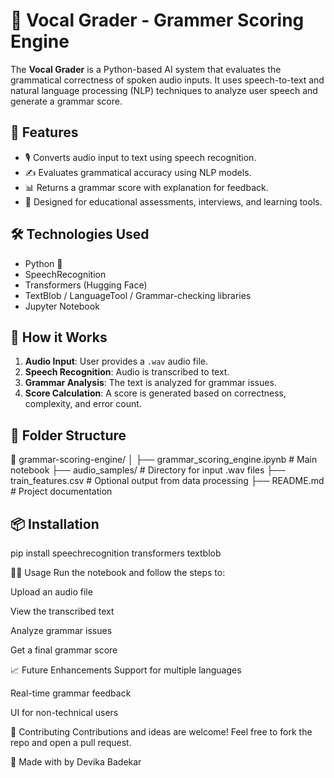 # 📘 Vocal Grader - Grammer Scoring Engine 

The **Vocal Grader** is a Python-based AI system that evaluates the grammatical correctness of spoken audio inputs. It uses speech-to-text and natural language processing (NLP) techniques to analyze user speech and generate a grammar score.

## 🚀 Features

- 🎙️ Converts audio input to text using speech recognition.
- ✍️ Evaluates grammatical accuracy using NLP models.
- 📊 Returns a grammar score with explanation for feedback.
- 💾 Designed for educational assessments, interviews, and learning tools.

## 🛠️ Technologies Used

- Python 🐍
- SpeechRecognition
- Transformers (Hugging Face)
- TextBlob / LanguageTool / Grammar-checking libraries
- Jupyter Notebook

## 🧪 How it Works

1. **Audio Input**: User provides a `.wav` audio file.
2. **Speech Recognition**: Audio is transcribed to text.
3. **Grammar Analysis**: The text is analyzed for grammar issues.
4. **Score Calculation**: A score is generated based on correctness, complexity, and error count.

## 📂 Folder Structure
📁 grammar-scoring-engine/ │ ├── grammar_scoring_engine.ipynb # Main notebook ├── audio_samples/ # Directory for input .wav files ├── train_features.csv # Optional output from data processing ├── README.md # Project documentation

## 📦 Installation
pip install speechrecognition transformers textblob

🧑‍💻 Usage
Run the notebook and follow the steps to:

Upload an audio file

View the transcribed text

Analyze grammar issues

Get a final grammar score

📈 Future Enhancements
Support for multiple languages

Real-time grammar feedback

UI for non-technical users

🤝 Contributing
Contributions and ideas are welcome! Feel free to fork the repo and open a pull request.

📝 Made with by Devika Badekar










